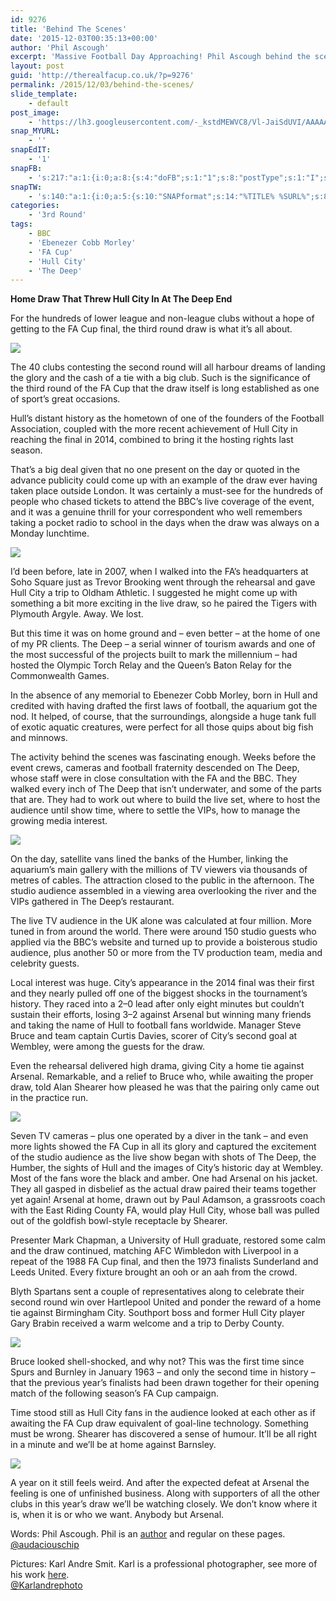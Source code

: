 ```yaml
---
id: 9276
title: 'Behind The Scenes'
date: '2015-12-03T00:35:13+00:00'
author: 'Phil Ascough'
excerpt: 'Massive Football Day Approaching! Phil Ascough behind the scenes at the FA Cup 3rd Round Draw.'
layout: post
guid: 'http://therealfacup.co.uk/?p=9276'
permalink: /2015/12/03/behind-the-scenes/
slide_template:
    - default
post_image:
    - 'https://lh3.googleusercontent.com/-_kstdMEWVC8/Vl-JaiSdUVI/AAAAAAAAF1w/iBKvObAl_8M/s720-Ic42/IMG_3414.jpg'
snap_MYURL:
    - ''
snapEdIT:
    - '1'
snapFB:
    - 's:217:"a:1:{i:0;a:8:{s:4:"doFB";s:1:"1";s:8:"postType";s:1:"I";s:10:"AttachPost";s:1:"2";s:10:"SNAPformat";s:15:"%EXCERPT% %URL%";s:9:"isAutoImg";s:1:"A";s:8:"imgToUse";s:0:"";s:9:"isAutoURL";s:1:"A";s:8:"urlToUse";s:0:"";}}";'
snapTW:
    - 's:140:"a:1:{i:0;a:5:{s:10:"SNAPformat";s:14:"%TITLE% %SURL%";s:8:"attchImg";s:1:"0";s:9:"isAutoImg";s:1:"A";s:8:"imgToUse";s:0:"";s:4:"doTW";i:0;}}";'
categories:
    - '3rd Round'
tags:
    - BBC
    - 'Ebenezer Cobb Morley'
    - 'FA Cup'
    - 'Hull City'
    - 'The Deep'
---
```


**Home Draw That Threw Hull City In At The Deep End**

For the hundreds of lower league and non-league clubs without a hope of getting to the FA Cup final, the third round draw is what it’s all about.

![](https://lh3.googleusercontent.com/-ZyPisYSEnZU/Vl-JZsNEbWI/AAAAAAAAF1s/q4TIDCAzhPo/s720-Ic42/FA_CUP_Draw_040.jpg)

The 40 clubs contesting the second round will all harbour dreams of landing the glory and the cash of a tie with a big club. Such is the significance of the third round of the FA Cup that the draw itself is long established as one of sport’s great occasions.

Hull’s distant history as the hometown of one of the founders of the Football Association, coupled with the more recent achievement of Hull City in reaching the final in 2014, combined to bring it the hosting rights last season.

That’s a big deal given that no one present on the day or quoted in the advance publicity could come up with an example of the draw ever having taken place outside London. It was certainly a must-see for the hundreds of people who chased tickets to attend the BBC’s live coverage of the event, and it was a genuine thrill for your correspondent who well remembers taking a pocket radio to school in the days when the draw was always on a Monday lunchtime.

![](https://lh3.googleusercontent.com/-hvdNacUTZhU/Vl-JaeErw-I/AAAAAAAAF1o/dOsL0zI80_E/s512-Ic42/FA_CUP_Draw_108.jpg)

I’d been before, late in 2007, when I walked into the FA’s headquarters at Soho Square just as Trevor Brooking went through the rehearsal and gave Hull City a trip to Oldham Athletic. I suggested he might come up with something a bit more exciting in the live draw, so he paired the Tigers with Plymouth Argyle. Away. We lost.

But this time it was on home ground and – even better – at the home of one of my PR clients. The Deep – a serial winner of tourism awards and one of the most successful of the projects built to mark the millennium – had hosted the Olympic Torch Relay and the Queen’s Baton Relay for the Commonwealth Games.

In the absence of any memorial to Ebenezer Cobb Morley, born in Hull and credited with having drafted the first laws of football, the aquarium got the nod. It helped, of course, that the surroundings, alongside a huge tank full of exotic aquatic creatures, were perfect for all those quips about big fish and minnows.

The activity behind the scenes was fascinating enough. Weeks before the event crews, cameras and football fraternity descended on The Deep, whose staff were in close consultation with the FA and the BBC. They walked every inch of The Deep that isn’t underwater, and some of the parts that are. They had to work out where to build the live set, where to host the audience until show time, where to settle the VIPs, how to manage the growing media interest.

![](https://lh3.googleusercontent.com/-ZqfgZ6asUcs/Vl-JZc01HqI/AAAAAAAAF1U/bzOzfCZT0xE/s720-Ic42/FA_CUP_Draw_075.jpg)

On the day, satellite vans lined the banks of the Humber, linking the aquarium’s main gallery with the millions of TV viewers via thousands of metres of cables. The attraction closed to the public in the afternoon. The studio audience assembled in a viewing area overlooking the river and the VIPs gathered in The Deep’s restaurant.

The live TV audience in the UK alone was calculated at four million. More tuned in from around the world. There were around 150 studio guests who applied via the BBC’s website and turned up to provide a boisterous studio audience, plus another 50 or more from the TV production team, media and celebrity guests.

Local interest was huge. City’s appearance in the 2014 final was their first and they nearly pulled off one of the biggest shocks in the tournament’s history. They raced into a 2–0 lead after only eight minutes but couldn’t sustain their efforts, losing 3–2 against Arsenal but winning many friends and taking the name of Hull to football fans worldwide. Manager Steve Bruce and team captain Curtis Davies, scorer of City’s second goal at Wembley, were among the guests for the draw.

Even the rehearsal delivered high drama, giving City a home tie against Arsenal. Remarkable, and a relief to Bruce who, while awaiting the proper draw, told Alan Shearer how pleased he was that the pairing only came out in the practice run.

![](https://lh3.googleusercontent.com/-wRMKXAcGcg4/Vl-JaJMhDAI/AAAAAAAAF10/IFMXs1h6hHM/s720-Ic42/FA_CUP_Draw_099.jpg)

Seven TV cameras – plus one operated by a diver in the tank – and even more lights showed the FA Cup in all its glory and captured the excitement of the studio audience as the live show began with shots of The Deep, the Humber, the sights of Hull and the images of City’s historic day at Wembley. Most of the fans wore the black and amber. One had Arsenal on his jacket. They all gasped in disbelief as the actual draw paired their teams together yet again! Arsenal at home, drawn out by Paul Adamson, a grassroots coach with the East Riding County FA, would play Hull City, whose ball was pulled out of the goldfish bowl-style receptacle by Shearer.

Presenter Mark Chapman, a University of Hull graduate, restored some calm and the draw continued, matching AFC Wimbledon with Liverpool in a repeat of the 1988 FA Cup final, and then the 1973 finalists Sunderland and Leeds United. Every fixture brought an ooh or an aah from the crowd.

Blyth Spartans sent a couple of representatives along to celebrate their second round win over Hartlepool United and ponder the reward of a home tie against Birmingham City. Southport boss and former Hull City player Gary Brabin received a warm welcome and a trip to Derby County.

![](https://lh3.googleusercontent.com/-UIYYxPegHZI/Vl-JZKTuN0I/AAAAAAAAF1g/lB9My1owQ-I/s720-Ic42/FA_CUP_Draw_031.jpg)

Bruce looked shell-shocked, and why not? This was the first time since Spurs and Burnley in January 1963 – and only the second time in history – that the previous year’s finalists had been drawn together for their opening match of the following season’s FA Cup campaign.

Time stood still as Hull City fans in the audience looked at each other as if awaiting the FA Cup draw equivalent of goal-line technology. Something must be wrong. Shearer has discovered a sense of humour. It’ll be all right in a minute and we’ll be at home against Barnsley.

![](https://lh3.googleusercontent.com/-_kstdMEWVC8/Vl-JaiSdUVI/AAAAAAAAF1w/iBKvObAl_8M/s720-Ic42/IMG_3414.jpg)

A year on it still feels weird. And after the expected defeat at Arsenal the feeling is one of unfinished business. Along with supporters of all the other clubs in this year’s draw we’ll be watching closely. We don’t know where it is, when it is or who we want. Anybody but Arsenal.

Words: Phil Ascough. Phil is an [author](http://www.thehistorypress.co.uk/index.php/catalogsearch/result/?order=relevance&dir=desc&q=Phil+Ascough) and regular on these pages.  
[@audaciouschip](https://twitter.com/audaciouschip)

Pictures: Karl Andre Smit. Karl is a professional photographer, see more of his work [here](http://www.karlandrephotography.co.uk/).  
[@Karlandrephoto](https://twitter.com/Karlandrephoto)